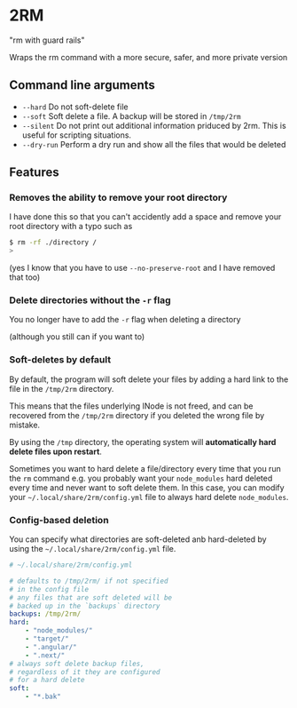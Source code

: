 # 2RM

"rm with guard rails"

Wraps the rm command with a more secure, safer, and more private version

## Command line arguments

- `--hard` Do not soft-delete file
- `--soft` Soft delete a file. A backup will be stored in `/tmp/2rm`
- `--silent` Do not print out additional information priduced by 2rm. This is useful for scripting situations.
- `--dry-run` Perform a dry run and show all the files that would be deleted

## Features

### Removes the ability to remove your root directory

I have done this so that you can't accidently add a space and remove your root directory with a typo such as

```sh
$ rm -rf ./directory /
>
```

(yes I know that you have to use `--no-preserve-root` and I have removed that too)

### Delete directories without the `-r` flag

You no longer have to add the `-r` flag when deleting a directory

(although you still can if you want to)

### Soft-deletes by default

By default, the program will soft delete your files by adding a hard link to the file in the `/tmp/2rm` directory.

This means that the files underlying INode is not freed, and can be recovered from the `/tmp/2rm` directory if you deleted the wrong file by mistake.

By using the `/tmp` directory, the operating system will **automatically hard delete files upon restart**.

Sometimes you want to hard delete a file/directory every time that you run the `rm` command e.g. you probably want your `node_modules` hard deleted every time and never want to soft delete them.
In this case, you can modify your `~/.local/share/2rm/config.yml` file to always hard delete `node_modules`.

### Config-based deletion

You can specify what directories are soft-deleted anb hard-deleted by using the `~/.local/share/2rm/config.yml` file.

```yml
# ~/.local/share/2rm/config.yml

# defaults to /tmp/2rm/ if not specified
# in the config file
# any files that are soft deleted will be
# backed up in the `backups` directory
backups: /tmp/2rm/
hard:
    - "node_modules/"
    - "target/"
    - ".angular/"
    - ".next/"
# always soft delete backup files, 
# regardless of it they are configured
# for a hard delete
soft:
    - "*.bak"
```
